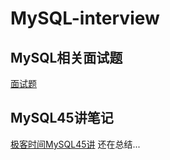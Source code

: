 # MySQL-interview
## MySQL相关面试题

[面试题](https://github.com/itdatao/mysql-interview/blob/main/question.md)

## MySQL45讲笔记

[极客时间MySQL45讲](https://www.yuque.com/huhuitao-sssvf/gg0865/yap9bq)
还在总结...
